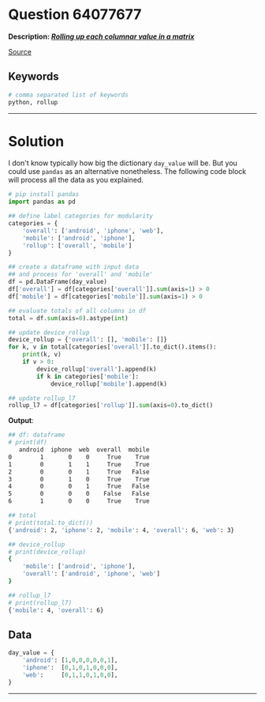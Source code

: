 # Question 64077677

**Description: [_Rolling up each columnar value in a matrix_][#Q]**

[Source][#Q]

[#Q]: https://stackoverflow.com/questions/64077677/rolling-up-each-columnar-value-in-a-matrix/64099937#64099937

## Keywords

```bash
# comma separated list of keywords
python, rollup
```

---

# Solution

I don't know typically how big the dictionary `day_value` will be. But you could use `pandas` as an alternative nonetheless. The following code block will process all the data as you explained.

```python
# pip install pandas
import pandas as pd

## define label categories for modularity
categories = {
    'overall': ['android', 'iphone', 'web'], 
    'mobile': ['android', 'iphone'], 
    'rollup': ['overall', 'mobile']  
}

## create a dataframe with input data
## and process for 'overall' and 'mobile'
df = pd.DataFrame(day_value)
df['overall'] = df[categories['overall']].sum(axis=1) > 0
df['mobile'] = df[categories['mobile']].sum(axis=1) > 0

## evaluate totals of all columns in df
total = df.sum(axis=0).astype(int)

## update device_rollup
device_rollup = {'overall': [], 'mobile': []}
for k, v in total[categories['overall']].to_dict().items(): 
    print(k, v)
    if v > 0:
        device_rollup['overall'].append(k)
        if k in categories['mobile']:
            device_rollup['mobile'].append(k) 

## update rollup_l7
rollup_l7 = df[categories['rollup']].sum(axis=0).to_dict()
```

**Output**: 

```bash
## df: dataframe
# print(df)
   android  iphone  web  overall  mobile
0        1       0    0     True    True
1        0       1    1     True    True
2        0       0    1     True   False
3        0       1    0     True    True
4        0       0    1     True   False
5        0       0    0    False   False
6        1       0    0     True    True

## total
# print(total.to_dict())
{'android': 2, 'iphone': 2, 'mobile': 4, 'overall': 6, 'web': 3}

## device_rollup
# print(device_rollup)
{
    'mobile': ['android', 'iphone'], 
    'overall': ['android', 'iphone', 'web']
}

## rollup_l7
# print(rollup_l7)
{'mobile': 4, 'overall': 6}
```

## Data

```python
day_value = {
    'android': [1,0,0,0,0,0,1],
    'iphone':  [0,1,0,1,0,0,0],
    'web':     [0,1,1,0,1,0,0],
}
```

---
